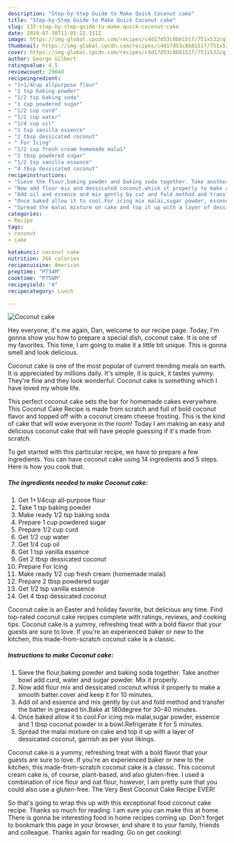 ```yaml
---
description: "Step-by-Step Guide to Make Quick Coconut cake"
title: "Step-by-Step Guide to Make Quick Coconut cake"
slug: 137-step-by-step-guide-to-make-quick-coconut-cake
date: 2020-07-30T11:05:22.151Z
image: https://img-global.cpcdn.com/recipes/c4d17d53c8b8151f/751x532cq70/coconut-cake-recipe-main-photo.jpg
thumbnail: https://img-global.cpcdn.com/recipes/c4d17d53c8b8151f/751x532cq70/coconut-cake-recipe-main-photo.jpg
cover: https://img-global.cpcdn.com/recipes/c4d17d53c8b8151f/751x532cq70/coconut-cake-recipe-main-photo.jpg
author: George Gilbert
ratingvalue: 4.5
reviewcount: 29040
recipeingredient:
- "1+1/4cup allpurpose flour"
- "1 tsp baking powder"
- "1/2 tsp baking soda"
- "1 cup powdered sugar"
- "1/2 cup curd"
- "1/2 cup water"
- "1/4 cup oil"
- "1 tsp vanilla essence"
- "2 tbsp dessicated coconut"
- " For Icing"
- "1/2 cup fresh cream homemade malai"
- "2 tbsp powdered sugar"
- "1/2 tsp vanilla essence"
- "4 tbsp dessicated coconut"
recipeinstructions:
- "Sieve the flour,baking powder and baking soda together. Take another bowl add curd, water and sugar powder. Mix it properly."
- "Now add flour mix and dessicated coconut.whisk it properly to make a smooth batter.cover and keep it for 10 minutes."
- "Add oil and essence and mix gently by cut and fold method and transfer the batter in greased tin.Bake at 180degree for 30-40 minutes."
- "Once baked allow it to cool.For icing mix malai,sugar powder, essence and 1 tbsp coconut powder in a bowl.Refrigerate it for 5 minutes."
- "Spread the malai mixture on cake and top it up with a layer of dessicated coconut, garnish as per your likings."
categories:
- Recipe
tags:
- coconut
- cake

katakunci: coconut cake 
nutrition: 266 calories
recipecuisine: American
preptime: "PT34M"
cooktime: "PT58M"
recipeyield: "4"
recipecategory: Lunch

---
```



![Coconut cake](https://img-global.cpcdn.com/recipes/c4d17d53c8b8151f/751x532cq70/coconut-cake-recipe-main-photo.jpg)

Hey everyone, it's me again, Dan, welcome to our recipe page. Today, I'm gonna show you how to prepare a special dish, coconut cake. It is one of my favorites. This time, I am going to make it a little bit unique. This is gonna smell and look delicious.

Coconut cake is one of the most popular of current trending meals on earth. It is appreciated by millions daily. It's simple, it is quick, it tastes yummy. They're fine and they look wonderful. Coconut cake is something which I have loved my whole life.

This perfect coconut cake sets the bar for homemade cakes everywhere. This Coconut Cake Recipe is made from scratch and full of bold coconut flavor and topped off with a coconut cream cheese frosting. This is the kind of cake that will wow everyone in the room! Today I am making an easy and delicious coconut cake that will have people guessing if it&#39;s made from scratch.


To get started with this particular recipe, we have to prepare a few ingredients. You can have coconut cake using 14 ingredients and 5 steps. Here is how you cook that.

<!--inarticleads1-->

##### The ingredients needed to make Coconut cake:

1. Get 1+1/4cup all-purpose flour
1. Take 1 tsp baking powder
1. Make ready 1/2 tsp baking soda
1. Prepare 1 cup powdered sugar
1. Prepare 1/2 cup curd
1. Get 1/2 cup water
1. Get 1/4 cup oil
1. Get 1 tsp vanilla essence
1. Get 2 tbsp dessicated coconut
1. Prepare  For Icing
1. Make ready 1/2 cup fresh cream (homemade malai)
1. Prepare 2 tbsp powdered sugar
1. Get 1/2 tsp vanilla essence
1. Get 4 tbsp dessicated coconut


Coconut cake is an Easter and holiday favorite, but delicious any time. Find top-rated coconut cake recipes complete with ratings, reviews, and cooking tips. Coconut cake is a yummy, refreshing treat with a bold flavor that your guests are sure to love. If you&#39;re an experienced baker or new to the kitchen, this made-from-scratch coconut cake is a classic. 

<!--inarticleads2-->

##### Instructions to make Coconut cake:

1. Sieve the flour,baking powder and baking soda together. Take another bowl add curd, water and sugar powder. Mix it properly.
1. Now add flour mix and dessicated coconut.whisk it properly to make a smooth batter.cover and keep it for 10 minutes.
1. Add oil and essence and mix gently by cut and fold method and transfer the batter in greased tin.Bake at 180degree for 30-40 minutes.
1. Once baked allow it to cool.For icing mix malai,sugar powder, essence and 1 tbsp coconut powder in a bowl.Refrigerate it for 5 minutes.
1. Spread the malai mixture on cake and top it up with a layer of dessicated coconut, garnish as per your likings.


Coconut cake is a yummy, refreshing treat with a bold flavor that your guests are sure to love. If you&#39;re an experienced baker or new to the kitchen, this made-from-scratch coconut cake is a classic. This coconut cream cake is, of course, plant-based, and also gluten-free. I used a combination of rice flour and oat flour, however, I am pretty sure that you could also use a gluten-free. The Very Best Coconut Cake Recipe EVER! 

So that's going to wrap this up with this exceptional food coconut cake recipe. Thanks so much for reading. I am sure you can make this at home. There is gonna be interesting food in home recipes coming up. Don't forget to bookmark this page in your browser, and share it to your family, friends and colleague. Thanks again for reading. Go on get cooking!
